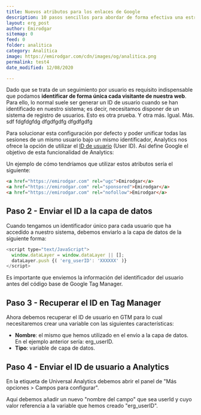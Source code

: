 ```yaml
---
title: Nuevos atributos para los enlaces de Google
description: 10 pasos sencillos para abordar de forma efectiva una estrategia de analítica web.
layout: erg_post
author: Emirodgar
sitemap: 0
feed: 0
folder: analitica
category: Analítica
image: https://emirodgar.com/cdn/images/og/analitica.png
permalink: test4
date_modified: 12/08/2020

---
```


Dado que se trata de un seguimiento por usuario es requisito indispensable que podamos **identificar de forma única cada visitante de nuestra web**. Para ello, lo normal suele ser generar un ID de usuario cuando se han identificado en nuestro sistema; es decir, necesitamos disponer de un sistema de registro de usuarios.
Esto es otra prueba. Y otra más. Igual. Más. sdf fdgfdgfdg dfgdfgdfg dfgdfgdfg

Para solucionar esta configuración por defecto y poder unificar todas las sesiones de un mismo usuario bajo un mismo identificador, Analytics nos ofrece la opción de utilizar el [ID de usuario](https://support.google.com/tagmanager/answer/4565987) (User ID).  Así define Google el objetivo de esta funcionalidad de Analytics:


Un ejemplo de cómo tendríamos que utilizar estos atributos sería el siguiente:

 ```html     
 <a href="https://emirodgar.com" rel="ugc">Emirodgar</a>
 <a href="https://emirodgar.com" rel="sponsored">Emirodgar</a>
 <a href="https://emirodgar.com" rel="nofollow">Emirodgar</a>
 ```  



## Paso 2 - Enviar el ID a la capa de datos

Cuando tengamos un identificador único para cada usuario que ha accedido a nuestro sistema, debemos enviarlo a la capa de datos de la siguiente forma:

```js
<script type="text/JavaScript"> 
  window.dataLayer = window.dataLayer || [];
  dataLayer.push {( 'erg_userID': 'XXXXXX' )} 
</script>

```

Es importante que enviemos la información del identificador del usuario antes del código base de Google Tag Manager.

## Paso 3 - Recuperar el ID en Tag Manager

Ahora debemos recuperar el ID de usuario en GTM para lo cual necesitaremos crear una variable con las siguientes características:

 - **Nombre**: el mismo que hemos utilizado en el envío a la capa de datos. En el ejemplo anterior sería: erg_userID.
 - **Tipo**: variable de capa de datos.

## Paso 4 - Enviar el ID de usuario a Analytics

En la etiqueta de Universal Analytics debemos abrir el panel de "Más opciones > Campos para configurar".

Aquí debemos añadir un nuevo "nombre del campo" que sea userId y cuyo valor referencia a la variable que hemos creado "erg_userID".
<!--stackedit_data:
eyJoaXN0b3J5IjpbMzUxNzIyNDkyLDE4MTA2NTE1MTgsLTY5Mj
k4NTQwMCwxMTMzODY0MzkwLC0xMDQwNDQ5NTcsOTM2OTA1MTQ5
LDE0MTI4NjQxNzcsMTMwOTI4MTQxMiwtMTgwMzcwMzU4MywtOD
Y0NTg2MTEyLDEwMTgzMjIxOTcsOTk1ODgzODA2LDE2OTM4NjIy
NjksMjgwNTgyMDc3LC0xMzExNzk1NzYwLDcxOTE0NDQ2NCwtMT
MxMTc5NTc2MCwtMTEzNDcyNDI1NywtMTMwODg4OTc2MywyMDEw
Nzk4NDE0XX0=
-->